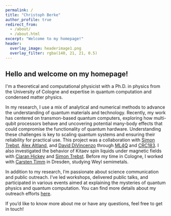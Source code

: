 ```yaml
---
permalink: /
title: "Christoph Berke"
author_profile: true
redirect_from: 
  - /about/
  - /about.html
excerpt: "Welcome to my homepage!"
header:
  overlay_image: headerimage1.png
  overlay_filter: rgba(140, 21, 21, 0.5)
---
```



## Hello and welcome on my homepage!
I'm a theoretical and computational physicist with a Ph.D. in physics from the University of Cologne and expertise in quantum computation and condensed matter physics.

In my research, I use a mix of analytical and numerical methods to advance the understanding of quantum materials and technology. Recently, my work has centered on transmon-based quantum computers, exploring how multi-qubit processors behave and uncovering potential many-body effects that could compromise the functionality of quantum hardware. Understanding these challenges is key to scaling quantum systems and ensuring their reliability for practical use.
This project was a collaboration with [Simon Trebst](https://www.thp.uni-koeln.de/trebst/index.shtml), [Alex Altland](https://www.thp.uni-koeln.de/alexal/index.html), and [David DiVincenzo](https://www.fz-juelich.de/profile/divincenzo_d) through [ML4Q](https://ml4q.de) and [CRC183](https://www.crc183.uni-koeln.de). I also investigated the behavior of Kitaev spin liquids under magnetic fields with [Ciaran Hickey](https://people.ucd.ie/ciaran.hickey) and [Simon Trebst](https://www.thp.uni-koeln.de/trebst/index.shtml). Before my time in Cologne, I worked with [Carsten Timm](https://tu-dresden.de/mn/physik/itp/cmt/die-professur/inhaber) in Dresden, studying Weyl semimetals.

In addition to my research, I’m passionate about science communication and public outreach. I’ve led workshops, delivered public talks, and participated in various events aimed at explaining the mysteries of quantum physics and quantum computation. You can find more details about my outreach efforts [here](/outreach).

If you’d like to know more about me or have any questions, feel free to get in touch!